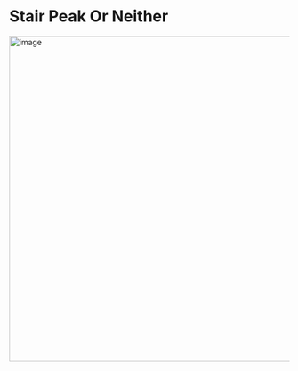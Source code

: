 # Stair Peak Or Neither #
<img width="585" alt="image" src="https://github.com/user-attachments/assets/de8ffd67-b24b-4daf-83af-06f2bfd5272a" />
